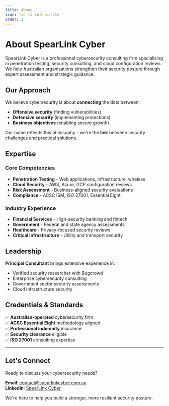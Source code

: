```yaml
---
title: About
icon: fas fa-info-circle
order: 2
---
```


# About SpearLink Cyber

SpearLink Cyber is a professional cybersecurity consulting firm specialising in penetration testing, security consulting, and cloud configuration reviews. We help Australian organisations strengthen their security posture through expert assessment and strategic guidance.

## Our Approach

We believe cybersecurity is about **connecting** the dots between:
- **Offensive security** (finding vulnerabilities)
- **Defensive security** (implementing protections)  
- **Business objectives** (enabling secure growth)

Our name reflects this philosophy - we're the **link** between security challenges and practical solutions.

## Expertise

### Core Competencies
- **Penetration Testing** - Web applications, infrastructure, wireless
- **Cloud Security** - AWS, Azure, GCP configuration reviews
- **Risk Assessment** - Business-aligned security evaluations
- **Compliance** - ACSC ISM, ISO 27001, Essential Eight

### Industry Experience
- **Financial Services** - High-security banking and fintech
- **Government** - Federal and state agency assessments
- **Healthcare** - Privacy-focused security reviews
- **Critical Infrastructure** - Utility and transport security

## Leadership

**Principal Consultant** brings extensive experience in:
- Verified security researcher with Bugcrowd
- Enterprise cybersecurity consulting
- Government sector security assessments
- Cloud infrastructure security

## Credentials & Standards

✅ **Australian-operated** cybersecurity firm  
✅ **ACSC Essential Eight** methodology aligned  
✅ **Professional indemnity** insurance  
✅ **Security clearance** eligible  
✅ **ISO 27001** consulting expertise  

---

## Let's Connect

Ready to discuss your cybersecurity needs?

**Email**: [contact@spearlinkcyber.com.au](mailto:contact@spearlinkcyber.com.au)  
**LinkedIn**: [SpearLink Cyber](https://linkedin.com/company/spearlink-cyber)

We're here to help you build a stronger, more resilient security posture.
